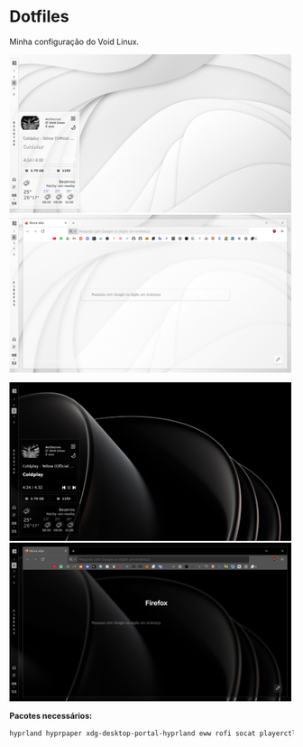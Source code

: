 # Dotfiles
Minha configuração do Void Linux.

<p float="left">
  <img src="assets/light.png" width="500" />
  <img src="assets/firefoxl.png" width="500" />
</p>



<p float="left">
  <img src="assets/dark.png" width="500" />
  <img src="assets/firefoxd.png" width="500" />
</p>

**Pacotes necessários:**

```bash
hyprland hyprpaper xdg-desktop-portal-hyprland eww rofi socat playerctl pipewire 
```
